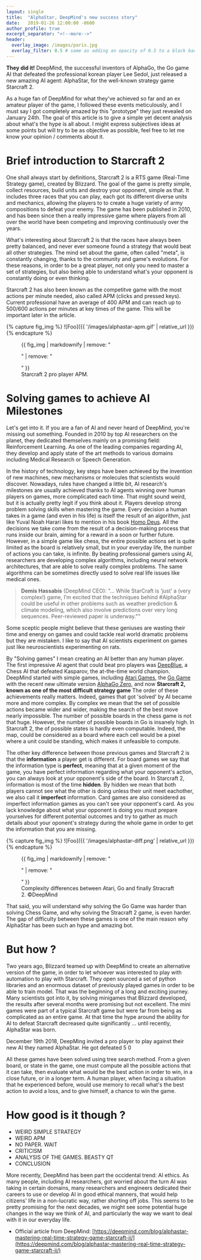 ```yaml
---
layout: single
title:  "AlphaStar, DeepMind's new success story"
date:   2019-01-26 12:00:00 -0600
author_profile: true
excerpt_separator: "<!--more-->"
header:
  overlay_image: /images/paris.jpg
  overlay_filter: 0.5 # same as adding an opacity of 0.5 to a black background
---
```


**They did it!** DeepMind, the successful inventors of AlphaGo, the Go game AI that defeated the professional korean player Lee Sedol, just released a new amazing AI agent: AlphaStar, for the well-known strategy game Starcraft 2.

<!--more-->

As a huge fan of DeepMind for what they've achieved so far and an ex amateur player of the game, I followed these events meticulously, and I must say I got completely amazed by this "prototype" they just revealed on January 24th. The goal of this article is to give a simple yet decent analysis about what's the hype is all about. I might express subjectives ideas at some points but will try to be as objective as possible, feel free to let me know your opinion / comments about it.

# Brief introduction to Starcraft 2

One shall always start by definitions, Starcraft 2 is a RTS game (Real-Time Strategy game), created by Blizzard.
The goal of the game is pretty simple, collect resources, build units and destroy your opponent, simple as that. It includes three races that you can play, each got its different diverse units and mechanics, allowing the players to to create a huge variety of army compositions to defeat your enemy. The game has been published in 2010, and has been since then a really impressive game where players from all over the world have been competing and improving continuously over the years.

What's interesting about Starcraft 2 is that the races have always been pretty balanced, and never ever someone found a strategy that would beat all other strategies. The mind set about the game, often called "meta", is constantly changing, thanks to the community and game's evolutions. For these reasons, in order to be a great player, not only you need to master a set of strategies, but also being able to understand what's your opponent is constantly doing or even thinking.

Starcraft 2 has also been known as the competitve game with the most actions per minute needed, also called APM (clicks and pressed keys). Current professional have an average of 400 APM and can reach up to 500/600 actions per minutes at key times of the game. This will be important later in the article.

{% capture fig_img %}
![Foo]({{ '/images/alphastar-apm.gif' | relative_url }})
{% endcapture %}

<figure>
  {{ fig_img | markdownify | remove: "<p>" | remove: "</p>" }}
  <figcaption>Starcraft 2 pro player APM.</figcaption>
</figure>

# Solving games to achieve AI Milestones

Let's get into it. If you are a fan of AI and never heard of DeepMind, you're missing out something. Founded in 2010 by top AI researchers on the planet, they dedicated themselves mainly on a promising field: Reinforcement Learning. As one of the leading companies regarding AI, they develop and apply state of the art methods to various domains including Medical Research or Speech Generation.

In the history of technology, key steps have been achieved by the invention of new machines, new mechanisms or molecules that scientists would discover. Nowadays, rules have changed a little bit, AI research's milestones are usually achieved thanks to AI agents winning over human players on games, more complicated each time. That might sound weird, but it is actually pretty legit if you think about it.
Players develop strong problem solving skills when mastering the game. Every decision a human takes in a game (and even in his life) is itself the result of an algorithm, just like Yuval Noah Harari likes to mention in his book [Homo Deus](https://www.ynharari.com/book/homo-deus/). All the decisions we take come from the result of a decision-making process that runs inside our brain, aiming for a reward in a soon or further future.
However, in a simple game like chess, the entire possible actions set is quite limited as the board is relatively small, but in your everyday life, the number of actions you can take, is infinite.
By beating professional gamers using AI, researchers are developing complex algorithms, including neural network architectures, that are able to solve really complex problems. The same algorithms can be sometimes directly used to solve real life issues like medical ones.


> **Demis Hassabis** (DeepMind CEO): "... While StarCraft is ‘just’ a (very complex!) game, I’m excited that the techniques behind #AlphaStar could be useful in other problems such as weather prediction & climate modeling, which also involve predictions over very long sequences. Peer-reviewed paper is underway.""

Some sceptic people might believe that these geniuses are wasting their time and energy on games and could tackle real world dramatic problems but they are mistaken. I like to say that AI scientists experiment on games just like neuroscientists experimenting on rats.

By "Solving games" I mean creating an AI better than any human player. The first impressive AI agent that could beat pro players was [DeepBlue](https://en.wikipedia.org/wiki/Deep_Blue_(chess_computer)), a Chess AI that defeated Kasparov, the at-the-time world champion. DeepMind started with simple games, including [Atari Games](https://deepmind.com/research/publications/playing-atari-deep-reinforcement-learning/), the [Go Game](https://deepmind.com/research/alphago/) with the recent new ultimate version [AlphaGo Zero](https://deepmind.com/blog/alphago-zero-learning-scratch/), and now **Starcraft 2, known as one of the most difficult strategy game**
The order of these achievements really matters. Indeed, games that got 'solved' by AI became more and more complex. By complex we mean that the set of possible actions became wider and wider, making the search of the best move nearly impossible.
The number of possible boards in the chess game is not that huge. However, the number of possible boards in Go is insanely high. In Starcraft 2, the of possible states is hardly even computable. Indeed, the map, could be considered as a board where each cell would be a pixel where a unit could be standing, which makes it unfeasible to compute.

The other key difference between those previous games and Starcraft 2 is that the **information** a player get is different. For board games we say that the information type is **perfect**, meaning that at a given moment of the game, you have perfect information regarding what your opponent's action, you can always look at your opponent's side of the board. In Starcraft 2, information is most of the time **hidden**. By hidden we mean that both players cannot see what the other is doing unless their unit meet eachother, we also call it **imperfect** information. Card games are also considered as imperfect information games as you can't see your opponent's card.
As you lack knowledge about what your opponent is doing you must prepare yourselves for different potential outcomes and try to gather as much details about your oponent's strategy during the whole game in order to get the information that you are missing.

{% capture fig_img %}
![Foo]({{ '/images/alphastar-diff.png' | relative_url }})
{% endcapture %}

<figure>
  {{ fig_img | markdownify | remove: "<p>" | remove: "</p>" }}
  <figcaption>Complexity differences between Atari, Go and finally Stracraft 2. ©DeepMind</figcaption>
</figure>

That said, you will understand why solving the Go Game was harder than solving Chess Game, and why solving the Stracraft 2 game, is even harder. The gap of difficulty between these games is one of the main reason why AlphaStar has been such an hype and amazing bot.

# But how ?

Two years ago, Blizzard teamed up with DeepMind to create an alternative version of the game, in order to let whoever was interested to play with automation to play with Starcraft. They open sourced a set of python libraries and an enormous dataset of previously played games in order to be able to train model. That was the beginning of a long and exciting journey. Many scientists got into it, by solving minigames that Blizzard developed, the results after several months were promising but not excellent. The mini games were part of a typical Starcraft game but were far from being as complicated as an entire game. At that time the hype around the ability for AI to defeat Starcraft decreased quite significantly ... until recently, AlphaStar was born.

December 19th 2018, DeepMing invited a pro player to play against their new AI they named AlphaStar. He got defeated 5 0

All these games have been solved using tree search method.
From a given board, or state in the game, one must compute all the possible actions that it can take, then evaluate what would be the best action in order to win, in a close future, or in a longer term. A human player, when facing a situation that he experienced before, would use memory to recall what's the best action to avoid a loss, and to give himself, a chance to win the game.

# How good is it though ?

- WEIRD SIMPLE STRATEGY
- WEIRD APM
- NO PAPER. WAIT
- CRITICISM
- ANALYSIS OF THE GAMES. BEASTY QT
- CONCLUSION


More recently, DeepMind has been part the occidental trend: AI ethics. As many people, including AI researchers, got worried about the turn AI was taking in certain domains, many researchers and engineers dedicated their careers to use or develop AI in good ethical manners, that would help citizens' life in a non-lucratic way, rather shorting off jobs. This seems to be pretty promising for the next decades, we might see some potential huge changes in the way we think of AI, and particularly the way we want to deal with it in our everyday life.


- Official article from DeepMind: [https://deepmind.com/blog/alphastar-mastering-real-time-strategy-game-starcraft-ii/](https://deepmind.com/blog/alphastar-mastering-real-time-strategy-game-starcraft-ii/)
